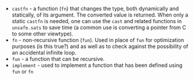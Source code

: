 * `castfn` - a function (`fn`) that changes the type, both dynamically and
  statically, of its argument. The converted value is returned. When only a
  static `castfn` is needed, one can use the `cast` and related functions in
  `unsafe.sats` to save time (a common use is converting a pointer from C to
  some other viewtype).
* `fn` - non-recursive function (`fun`). Used in place of `fun` for
  optimization purposes (is this true?) and as well as to check against the
  possibility of an accidental infinite loop.
* `fun` - a function that can be recursive.
* `implement` - used to implement a function that has been defined using
  `fun` or `fn`
